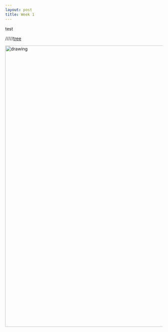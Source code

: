 ```yaml
---
layout: post
title: Week 1
---
```


test


/////[tree]({{site.baseurl}}/assets/images/187_2238.jpg)


<img src="{{site.baseurl}}/assets/images/187_2238.jpg" alt="drawing" width="900"/>
